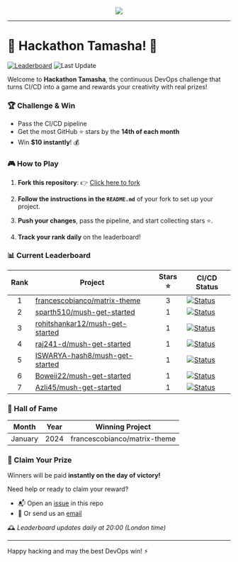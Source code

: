 <div align="center">


<a href="https://www.javanile.org/hackathon/">
<img src="https://www.javanile.org/hackathon/assets/images/header4.png" />
</a>


</div>

---

# 🌟 Hackathon Tamasha! 🚀
[![Leaderboard](https://github.com/javanile/hackathon/actions/workflows/leaderboard.yml/badge.svg)](https://github.com/javanile/hackathon/actions/workflows/leaderboard.yml)
![Last Update](https://img.shields.io/badge/Last%20Update-2025--05--19%2020%3A18%3A08%20UTC-blue)  

Welcome to **Hackathon Tamasha**, the continuous DevOps challenge that turns CI/CD into a game and rewards your creativity with real prizes!

### 🏆 Challenge & Win

- Pass the CI/CD pipeline
- Get the most GitHub ⭐ stars by the **14th of each month**
- Win **$10 instantly**! 💰

### 🎮 How to Play

1. **Fork this repository**: 👉 [Click here to fork](https://github.com/javanile/mush-get-started/fork)

2. **Follow the instructions in the `README.md`** of your fork to set up your project.

3. **Push your changes**, pass the pipeline, and start collecting stars ⭐.

4. **Track your rank daily** on the leaderboard!
### 📊 Current Leaderboard
| Rank | Project                         | Stars ⭐ | CI/CD Status |
|:----:|---------------------------------|:-------:|--------------|
| 1 | [francescobianco/matrix-theme](https://github.com/francescobianco/matrix-theme) | 3 | [![Status](https://github.com/javanile/hackathon/actions/workflows/@francescobianco@matrix-theme.yml/badge.svg)](https://github.com/javanile/hackathon/actions/workflows/@francescobianco@matrix-theme.yml) |
| 2 | [sparth510/mush-get-started](https://github.com/sparth510/mush-get-started) | 1 | [![Status](https://github.com/javanile/hackathon/actions/workflows/@sparth510@mush-get-started.yml/badge.svg)](https://github.com/javanile/hackathon/actions/workflows/@sparth510@mush-get-started.yml) |
| 3 | [rohitshankar12/mush-get-started](https://github.com/rohitshankar12/mush-get-started) | 1 | [![Status](https://github.com/javanile/hackathon/actions/workflows/@rohitshankar12@mush-get-started.yml/badge.svg)](https://github.com/javanile/hackathon/actions/workflows/@rohitshankar12@mush-get-started.yml) |
| 4 | [raj241-d/mush-get-started](https://github.com/raj241-d/mush-get-started) | 1 | [![Status](https://github.com/javanile/hackathon/actions/workflows/@raj241-d@mush-get-started.yml/badge.svg)](https://github.com/javanile/hackathon/actions/workflows/@raj241-d@mush-get-started.yml) |
| 5 | [ISWARYA-hash8/mush-get-started](https://github.com/ISWARYA-hash8/mush-get-started) | 1 | [![Status](https://github.com/javanile/hackathon/actions/workflows/@ISWARYA-hash8@mush-get-started.yml/badge.svg)](https://github.com/javanile/hackathon/actions/workflows/@ISWARYA-hash8@mush-get-started.yml) |
| 6 | [Boweii22/mush-get-started](https://github.com/Boweii22/mush-get-started) | 1 | [![Status](https://github.com/javanile/hackathon/actions/workflows/@Boweii22@mush-get-started.yml/badge.svg)](https://github.com/javanile/hackathon/actions/workflows/@Boweii22@mush-get-started.yml) |
| 7 | [Azli45/mush-get-started](https://github.com/Azli45/mush-get-started) | 1 | [![Status](https://github.com/javanile/hackathon/actions/workflows/@Azli45@mush-get-started.yml/badge.svg)](https://github.com/javanile/hackathon/actions/workflows/@Azli45@mush-get-started.yml) |
### 🏅 Hall of Fame
| Month    | Year | Winning Project                   |
|----------|------|------------------------------------|
| January  | 2024 | francescobianco/matrix-theme       |
### 💸 Claim Your Prize

Winners will be paid **instantly on the day of victory!**

Need help or ready to claim your reward?
- 📬 Open an [issue](https://github.com/javanile/hackathon/issues/new) in this repo
- 📧 Or send us an [email](mailto:bianco@javanile.org)

🕰️ *Leaderboard updates daily at 20:00 (London time)*

---

Happy hacking and may the best DevOps win! ⚡

